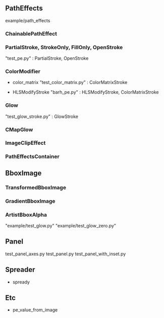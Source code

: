 

## PathEffects
example/path_effects

### ChainablePathEffect

### PartialStroke, StrokeOnly, FillOnly, OpenStroke
"test_pe.py" : PartialStroke, OpenStroke

### ColorModifier

- color_matrix
"test_color_matrix.py" : ColorMatrixStroke

- HLSModifyStroke
"barh_pe.py" : HLSModifyStroke, ColorMatrixStroke

### Glow

"test_glow_stroke.py" : GlowStroke

### CMapGlow

### ImageClipEffect

### PathEffectsContainer

## BboxImage


### TransformedBboxImage

### GradientBboxImage

### ArtistBboxAlpha

"example/test_glow.py"
"example/test_glow_zero.py"

## Panel

test_panel_axes.py
test_panel.py
test_panel_with_inset.py


## Spreader

- spready


## Etc
- pe_value_from_image

